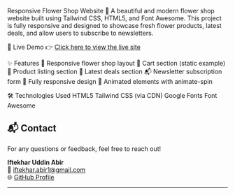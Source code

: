 Responsive Flower Shop Website 🎯
A beautiful and modern flower shop website built using Tailwind CSS, HTML5, and Font Awesome. This project is fully responsive and designed to showcase fresh flower products, latest deals, and allow users to subscribe to newsletters.

🚀 Live Demo
👉 [Click here to view the live site](https://iftekharabir.github.io/B12A02/)

✨ Features
🌼 Responsive flower shop layout
🛒 Cart section (static example)
💐 Product listing section
📢 Latest deals section
📬 Newsletter subscription form
📱 Fully responsive design
🔁 Animated elements with animate-spin

🛠️ Technologies Used
HTML5
Tailwind CSS (via CDN)
Google Fonts
Font Awesome

## 📬 Contact

For any questions or feedback, feel free to reach out!

**Iftekhar Uddin Abir**  
📧 iftekhar.abir1@gmail.com  
🌐 [GitHub Profile](https://github.com/iftekharabir)

---
